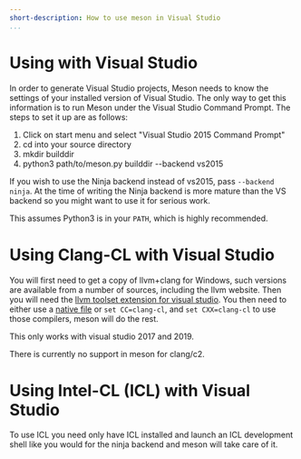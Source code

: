 ```yaml
---
short-description: How to use meson in Visual Studio
...
```


# Using with Visual Studio

In order to generate Visual Studio projects, Meson needs to know the settings of your installed version of Visual Studio. The only way to get this information is to run Meson under the Visual Studio Command Prompt. The steps to set it up are as follows:

1. Click on start menu and select "Visual Studio 2015 Command Prompt"
1. cd into your source directory
1. mkdir builddir
1. python3 path/to/meson.py builddir --backend vs2015

If you wish to use the Ninja backend instead of vs2015, pass `--backend ninja`. At the time of writing the Ninja backend is more mature than the VS backend so you might want to use it for serious work.

This assumes Python3 is in your `PATH`, which is highly recommended.

# Using Clang-CL with Visual Studio

You will first need to get a copy of llvm+clang for Windows, such versions are available from a number of sources, including the llvm website. Then you will need the [llvm toolset extension for visual studio](https://marketplace.visualstudio.com/items?itemName=LLVMExtensions.llvm-toolchain). You then need to either use a [native file](Native-environments.md#binaries) or `set CC=clang-cl`, and `set CXX=clang-cl` to use those compilers, meson will do the rest.

This only works with visual studio 2017 and 2019.

There is currently no support in meson for clang/c2.

# Using Intel-CL (ICL) with Visual Studio

To use ICL you need only have ICL installed and launch an ICL development shell like you would for the ninja backend and meson will take care of it.
